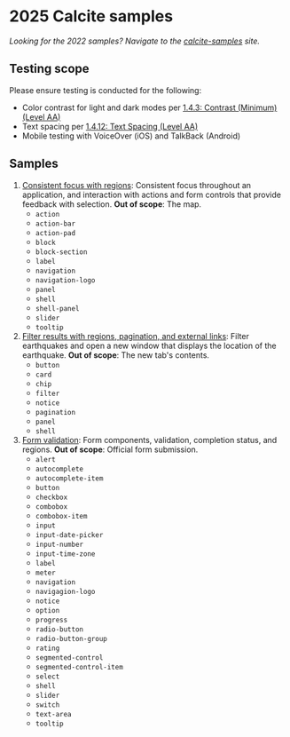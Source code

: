# 2025 Calcite samples

_Looking for the 2022 samples? Navigate to the [calcite-samples](https://geospatialem.github.io/calcite-samples) site._

## Testing scope

Please ensure testing is conducted for the following:

- Color contrast for light and dark modes per [1.4.3: Contrast (Minimum) (Level AA)](https://www.w3.org/WAI/WCAG22/Understanding/contrast-minimum)
- Text spacing per [1.4.12: Text Spacing (Level AA)](https://www.w3.org/WAI/WCAG21/Understanding/text-spacing.html#test-rules)
- Mobile testing with VoiceOver (iOS) and TalkBack (Android)

## Samples

1. [Consistent focus with regions](/1-consistent-focus-regions/index.html): Consistent focus throughout an application, and interaction with actions and form controls that provide feedback with selection. **Out of scope**: The map.
   - `action`
   - `action-bar`
   - `action-pad`
   - `block`
   - `block-section`
   - `label`
   - `navigation`
   - `navigation-logo`
   - `panel`
   - `shell`
   - `shell-panel`
   - `slider`
   - `tooltip`
2. [Filter results with regions, pagination, and external links](/2-filter-results/index.html): Filter earthquakes and open a new window that displays the location of the earthquake. **Out of scope**: The new tab's contents.
   - `button`
   - `card`
   - `chip`
   - `filter`
   - `notice`
   - `pagination`
   - `panel`
   - `shell`
3. [Form validation](/3-form-validation/index.html): Form components, validation, completion status, and regions. **Out of scope**: Official form submission.
   - `alert`
   - `autocomplete`
   - `autocomplete-item`
   - `button`
   - `checkbox`
   - `combobox`
   - `combobox-item`
   - `input`
   - `input-date-picker`
   - `input-number`
   - `input-time-zone`
   - `label`
   - `meter`
   - `navigation`
   - `navigagion-logo`
   - `notice`
   - `option`
   - `progress`
   - `radio-button`
   - `radio-button-group`
   - `rating`
   - `segmented-control`
   - `segmented-control-item`
   - `select`
   - `shell`
   - `slider`
   - `switch`
   - `text-area`
   - `tooltip`
